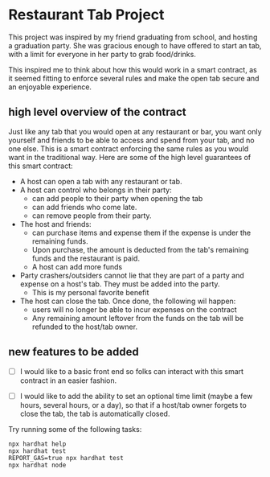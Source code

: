 # Restaurant Tab Project

This project was inspired by my friend graduating from school, and hosting a graduation party. She was gracious enough to have offered to start an tab, with a limit for everyone in her party to grab food/drinks. 

This inspired me to think about how this would work in a smart contract, as it seemed fitting to enforce several rules and make the open tab secure and an enjoyable experience. 

## high level overview of the contract
Just like any tab that you would open at any restaurant or bar, you want only yourself and friends to be able to access and spend from your tab, and no one else. This is a smart contract enforcing the same rules as you would want in the traditional way. Here are some of the high level guarantees of this smart contract:

* A host can open a tab with any restaurant or tab.
* A host can control who belongs in their party:
  * can add people to their party when opening the tab
  * can add friends who come late.
  * can remove people from their party.
* The host and friends: 
  * can purchase items and expense them if the expense is under the remaining funds.
  * Upon purchase, the amount is deducted from the tab's remaining funds and the restaurant is paid. 
  * A host can add more funds
* Party crashers/outsiders cannot lie that they are part of a party and expense on a host's tab. They must be added into the party. 
  * This is my personal favorite benefit
* The host can close the tab. Once done, the following wil happen:
  * users will no longer be able to incur expenses on the contract
  * Any remaining amount leftover from the funds on the tab will be refunded to the host/tab owner.

## new features to be added
* [ ] I would like to a basic front end so folks can interact with this smart contract in an easier fashion. 
* [ ] I would like to add the ability to set an optional time limit (maybe a few hours, several hours, or a day), so that if a host/tab owner forgets to close the tab, the tab is automatically closed. 



Try running some of the following tasks:

```shell
npx hardhat help
npx hardhat test
REPORT_GAS=true npx hardhat test
npx hardhat node
```
